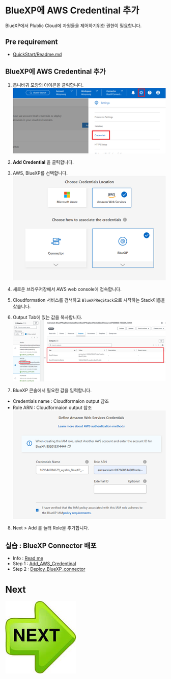# BlueXP에 AWS Credentinal 추가
BlueXP에서 Plublic Cloud에 자원들을 제어하기위한 권한이 필요합니다.

## Pre requirement
- [QuickStart/Readme.md](../../QuickStart/Readme.md)

## BlueXP에 AWS Credentinal 추가
1. 톱니바귀 모양의 아이콘을 클릭합니다.
![AddAwsCredential](./Images/AddAwsCredential-1.png)

2. __Add Credential__ 을 클릭합니다.
3. AWS, BlueXP를 선택합니다. 
![AddAwsCredential](./Images/AddAwsCredential-2.png)
4. 새로운 브라우저창에서 AWS web console에 접속합니다.
5. Cloudformation 서비스를 검색하고 ```BlueXPReqStack```으로 시작하는 Stack이름을 찾습니다.
6. Output Tab에 있는 값을 복사합니다.
![AddAwsCredential](./Images/AddAwsCredential-3.png)
7. BlueXP 콘솔에서 필요한 값을 입력합니다.
- Credentials name : Cloudformaion output 참조
- Role ARN : Cloudformaion output 참조</br>
![AddAwsCredential](./Images/AddAwsCredential-4.png)
8. Next > Add 를 눌러 Role을 추가합니다.


## 실습 : BlueXP Connector 배포
- Info : [Read me](./Readme.md)
- Step 1 : [Add_AWS_Credentinal](./Add_AWS_Credentinal.md)
- Step 2 : [Deploy_BlueXP_connector](./Deploy_BlueXP_connector.md)

# Next
[![Next.png](./Images/Next.png)](./Deploy_BlueXP_connector.md)
